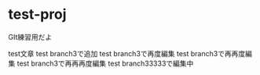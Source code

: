 # test-proj
GIt練習用だよ

test文章
test branch3で追加
test branch3で再度編集
test branch3で再再度編集
test branch3で再再再度編集
test branch33333で編集中